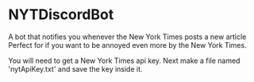 # NYTDiscordBot
A bot that notifies you whenever the New York Times posts a new article
Perfect for if you want to be annoyed even more by the New York Times.

You will need to get a New York Times api key. Next make a file named 'nytApiKey.txt' and save the key inside it.
